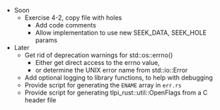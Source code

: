 - Soon
  - Exercise 4-2, copy file with holes
    - Add code comments
    - Allow implementation to use new SEEK_DATA, SEEK_HOLE params
- Later
  - Get rid of deprecation warnings for std::os::errno()
    - Either get direct access to the errno value,
    - or determine the UNIX error name from std::io::Error
  - Add optional logging to library functions, to help with debugging
  - Provide script for generating the `ENAME` array in `err.rs`
  - Provide script for generating tlpi_rust::util::OpenFlags from a C header file
